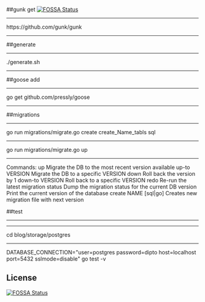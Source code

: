 ##gunk get
[![FOSSA Status](https://app.fossa.com/api/projects/git%2Bgithub.com%2Fdipto0079%2Fgo-errorHandler.svg?type=shield)](https://app.fossa.com/projects/git%2Bgithub.com%2Fdipto0079%2Fgo-errorHandler?ref=badge_shield)

<hr/>
https://github.com/gunk/gunk
<hr/>
##generate
<hr/>
./generate.sh
<hr/>
##goose add
<hr/>
go get github.com/pressly/goose
<hr/>

##migrations
<hr/>
go run migrations/migrate.go create create_Name_tabls sql
<hr/>
go run migrations/migrate.go up
<hr/>
Commands:
    up                   Migrate the DB to the most recent version available
    up-to VERSION        Migrate the DB to a specific VERSION
    down                 Roll back the version by 1
    down-to VERSION      Roll back to a specific VERSION
    redo                 Re-run the latest migration
    status               Dump the migration status for the current DB
    version              Print the current version of the database
    create NAME [sql|go] Creates new migration file with next version


##test
<hr/>
<hr/>
cd blog/storage/postgres
<hr/>
DATABASE_CONNECTION="user=postgres password=dipto host=localhost port=5432 sslmode=disable" go test -v

## License
[![FOSSA Status](https://app.fossa.com/api/projects/git%2Bgithub.com%2Fdipto0079%2Fgo-errorHandler.svg?type=large)](https://app.fossa.com/projects/git%2Bgithub.com%2Fdipto0079%2Fgo-errorHandler?ref=badge_large)